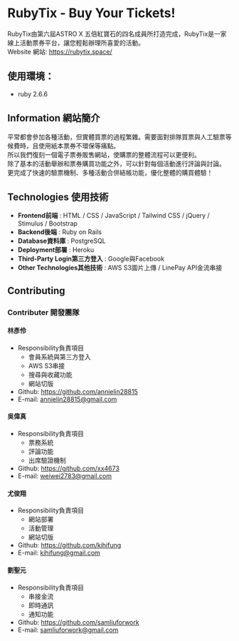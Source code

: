 # RubyTix  -  Buy Your Tickets!

RubyTix由第六屆ASTRO X 五倍紅寶石的四名成員所打造完成，RubyTix是一家線上活動票券平台，讓您輕鬆辦理所喜愛的活動。
<br>
Website 網站: https://rubytix.space/

## 使用環境：
- ruby 2.6.6

## Information 網站簡介
平常都會參加各種活動，但實體買票的過程繁雜。需要面對排隊買票與人工驗票等候費時，且使用紙本票券不環保等痛點。<br>所以我們復刻一個電子票券販售網站，使購票的整體流程可以更便利。<br>除了基本的活動舉辦和票券購買功能之外，可以針對每個活動進行評論與討論。<br>更完成了快速的驗票機制、多種活動合併結帳功能，優化整體的購買體驗！

## Technologies 使用技術
- **Frontend前端** : HTML / CSS / JavaScript / Tailwind CSS / jQuery / Stimulus / Bootstrap 
- **Backend後端** : Ruby on Rails 
- **Database資料庫** : PostgreSQL
- **Deployment部署** : Heroku
- **Third-Party Login第三方登入** : Google與Facebook
- **Other Technologies其他技術** : AWS S3圖片上傳 / LinePay API金流串接

## Contributing 

### Contributer 開發團隊

#### 林彥伶
- Responsibility負責項目
  - 會員系統與第三方登入
  - AWS S3串接
  - 搜尋與收藏功能
  - 網站切版
- Github: https://github.com/annielin28815
- E-mail: annielin28815@gmail.com
#### 吳偉真
- Responsibility負責項目 
  - 票務系統
  - 評論功能
  - 出席驗證機制
- Github: https://github.com/xx4673
- E-mail: weiwei2783@gmail.com
#### 尤俊翔
- Responsibility負責項目 
  - 網站部署
  - 活動管理
  - 網站切版
- Github: https://github.com/kihifung
- E-mail: kihifung@gmail.com
#### 劉聖元
- Responsibility負責項目
  - 串接金流
  - 即時通訊 
  - 通知功能
- Github: https://github.com/samliuforwork
- E-mail: samliuforwork@gmail.com
